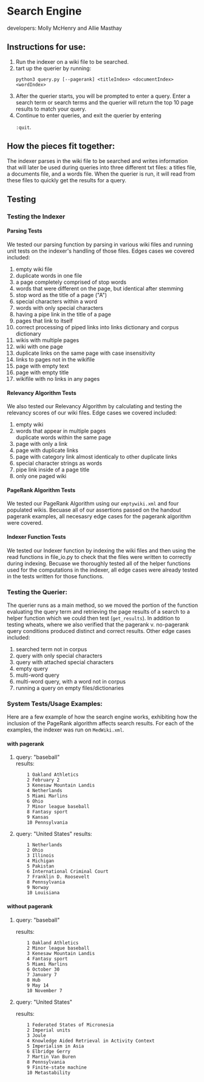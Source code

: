 # Search Engine
developers: Molly McHenry and Allie Masthay


## Instructions for use:
<ol>
<li>Run the indexer on a wiki file to be searched.</li>
<li>tart up the querier by running:

```python3 query.py [--pagerank] <titleIndex> <documentIndex> <wordIndex>```
</li>
<li>After the querier starts, you will be prompted to enter a query. Enter a search term or search terms and the querier will return the top 10 page results to match your query.</li>
<li>Continue to enter queries, and exit the querier by entering

```:quit```.
</li>
</ol>


## How the pieces fit together:
The indexer parses in the wiki file to be searched and writes information that will later be used during queries into three different txt files: a titles file, a documents file, and a words file. When the querier is run, it will read from these files to quickly get the results for a query.

## Testing
### Testing the Indexer
#### Parsing Tests
We tested our parsing function by parsing in various wiki files and running unit tests on the indexer's handling of those files. Edges cases we covered included:
<ol>
    <li>empty wiki file</li>
    <li>duplicate words in one file</li>
    <li>a page completely comprised of stop words</li>
    <li>words that were different on the page, but identical after stemming</li>
    <li>stop word as the title of a page ("A")</li>
    <li>special characters within a word </li>
    <li>words with only special characters</li>
    <li>having a pipe link in the title of a page</li>
    <li>pages that link to itself</li>
    <li>correct processing of piped links into links dictionary and corpus dictionary</li>
    <li>wikis with multiple pages</li>
    <li>wiki with one page</li>
    <li>duplicate links on the same page with case insensitivity</li>
    <li>links to pages not in the wikifile</li>
    <li>page with empty text</li>
    <li>page with empty title</li>
    <li>wikifile with no links in any pages</li>
</ol>
    
#### Relevancy Algorithm Tests
We also tested our Relevancy Algorithm by calculating and testing the relevancy scores of our wiki files. Edge cases we covered included:
<ol>
<li>empty wiki</li>
<li>words that appear in multiple pages</li>
</li>duplicate words within the same page</li>
<li>page with only a link</li>
<li>page with duplicate links</li>
<li>page with category link almost identicaly to other duplicate links</li>
<li>special character strings as words</li>
<li>pipe link inside of a page title</li>
<li>only one paged wiki</li>
</ol>

#### PageRank Algorithm Tests
We tested our PageRank Algorithm using our ```emptywiki.xml``` and four populated wikis. Becuase all of our assertions passed on the handout pagerank examples, all necesasry edge cases for the pagerank algorithm were covered.

#### Indexer Function Tests
We tested our Indexer function by indexing the wiki files and then using the read functions in file_io.py to check that the files were written to correctly during indexing. Becuase we thoroughly tested all of the helper functions used for the computations in the indexer, all edge cases were already tested in the tests written for those functions.

### Testing the Querier:
The querier runs as a main method, so we moved the portion of the function evaluating the query term and retrieving the page results of a search to a helper function which we could then test (`get_results`). In addition to testing wheats, where we also verified that the pagerank v. no-pagerank query conditions produced distinct and correct results. Other edge cases included:
<ol>
<li>searched term not in corpus</li>
<li>query with only special characters</li>
<li>query with attached special characters</li>
<li>empty query</li>
<li>multi-word query</li>
<li>multi-word query, with a word not in corpus</li>
<li>running a query on empty files/dictionaries</li>
</ol>

### System Tests/Usage Examples:
Here are a few example of how the search engine works, exhibiting how the inclusion of the PageRank algorithm affects search results. For each of the examples, the indexer was run on ```MedWiki.xml```.

#### with pagerank
<ol>
<li>query: "baseball"<br>
results: 

```
    1 Oakland Athletics
    2 February 2
    3 Kenesaw Mountain Landis
    4 Netherlands
    5 Miami Marlins
    6 Ohio
    7 Minor league baseball
    8 Fantasy sport
    9 Kansas
    10 Pennsylvania
```
</li>
    
<li>query: "United States"
results:

```
    1 Netherlands
    2 Ohio
    3 Illinois
    4 Michigan
    5 Pakistan
    6 International Criminal Court
    7 Franklin D. Roosevelt
    8 Pennsylvania
    9 Norway
    10 Louisiana
```
</li>
</ol>

#### without pagerank

<ol>
<li>query: "baseball"

results: 

```
    1 Oakland Athletics
    2 Minor league baseball
    3 Kenesaw Mountain Landis
    4 Fantasy sport
    5 Miami Marlins
    6 October 30
    7 January 7
    8 Hub
    9 May 14
    10 November 7
```
</li>

<li>query: "United States"

results:

```
    1 Federated States of Micronesia
    2 Imperial units
    3 Joule
    4 Knowledge Aided Retrieval in Activity Context
    5 Imperialism in Asia
    6 Elbridge Gerry
    7 Martin Van Buren
    8 Pennsylvania
    9 Finite-state machine
    10 Metastability
```
</li>
</ol>